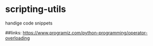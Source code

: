 # scripting-utils
handige code snippets

##links:
https://www.programiz.com/python-programming/operator-overloading
